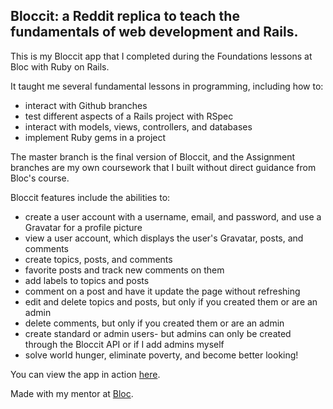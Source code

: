 ## Bloccit: a Reddit replica to teach the fundamentals of web development and Rails.

  This is my Bloccit app that I completed during the Foundations lessons at Bloc with Ruby on Rails.

  It taught me several fundamental lessons in programming, including how to:

  * interact with Github branches
  * test different aspects of a Rails project with RSpec
  * interact with models, views, controllers, and databases
  * implement Ruby gems in a project

  The master branch is the final version of Bloccit, and the Assignment branches are my own coursework that I built without direct guidance from Bloc's course.

  Bloccit features include the abilities to:

  * create a user account with a username, email, and password, and use a Gravatar for a profile picture
  * view a user account, which displays the user's Gravatar, posts, and comments
  * create topics, posts, and comments
  * favorite posts and track new comments on them
  * add labels to topics and posts
  * comment on a post and have it update the page without refreshing
  * edit and delete topics and posts, but only if you created them or are an admin
  * delete comments, but only if you created them or are an admin
  * create standard or admin users- but admins can only be created through the Bloccit API or if I add admins myself
  * solve world hunger, eliminate poverty, and become better looking!


  You can view the app in action [here](https://stark-taiga-97122.herokuapp.com/).


  Made with my mentor at [Bloc](http://bloc.io).
